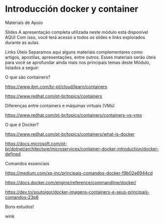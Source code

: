 # Introducción docker y container

Materiais de Apoio
 
Slides
A apresentação completa utilizada neste módulo está disponível AQUI
Com isso, você terá acesso a todos os slides e links explorados durante as aulas.

Links Úteis 
Separamos aqui alguns materiais complementares como artigos, apostilas, apresentações, entre outros. Esses materiais serão úteis para você se aprofundar ainda mais nos principais temas deste Módulo, listados a seguir:

O que são containers? 

https://www.ibm.com/br-pt/cloud/learn/containers

https://www.redhat.com/pt-br/topics/containers

 

Diferenças entre containers e máquinas virtuais (VMs)

https://www.redhat.com/pt-br/topics/containers/containers-vs-vms

 

O que é Docker?

https://www.redhat.com/pt-br/topics/containers/what-is-docker

https://docs.microsoft.com/pt-br/dotnet/architecture/microservices/container-docker-introduction/docker-defined

 

Comandos essenciais 

https://medium.com/xp-inc/principais-comandos-docker-f9b02e6944cd

https://docs.docker.com/engine/reference/commandline/docker/

https://dev.to/soutoigor/docker-imagens-containers-e-seus-principais-comandos-23p6

Bons estudos! 

wink
